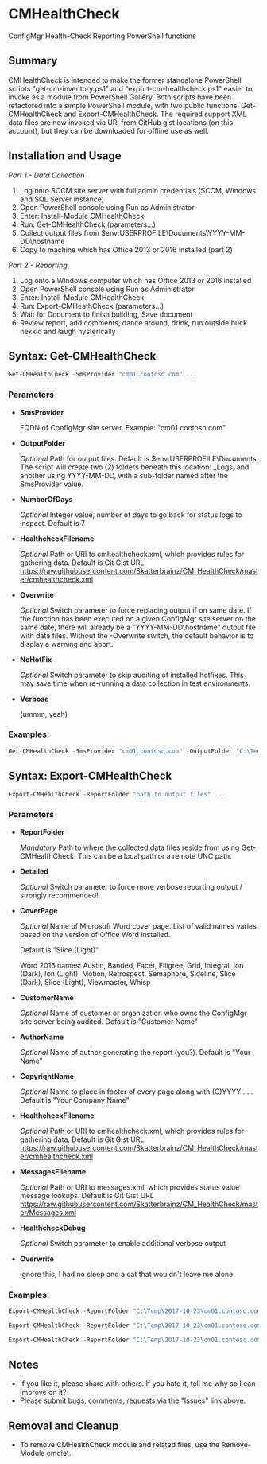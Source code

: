 # CMHealthCheck

ConfigMgr Health-Check Reporting PowerShell functions

## Summary

CMHealthCheck is intended to make the former standalone PowerShell scripts "get-cm-inventory.ps1" and "export-cm-healthcheck.ps1" easier to invoke as a module from PowerShell Gallery.  Both scripts have been refactored into a simple PowerShell module, with two public functions: Get-CMHealthCheck and Export-CMHealthCheck.  The required support XML data files are now invoked via URI from GitHub gist locations (on this account), but they can be downloaded for offline use as well.

## Installation and Usage

_Part 1 - Data Collection_

1. Log onto SCCM site server with full admin credentials (SCCM, Windows and SQL Server instance)
2. Open PowerShell console using Run as Administrator
3. Enter: Install-Module CMHealthCheck
4. Run: Get-CMHealthCheck (parameters...)
5. Collect output files from $env:USERPROFILE\Documents\YYYY-MM-DD\hostname
6. Copy to machine which has Office 2013 or 2016 installed (part 2)

_Part 2 - Reporting_

1. Log onto a Windows computer which has Office 2013 or 2016 installed
2. Open PowerShell console using Run as Administrator
3. Enter: Install-Module CMHealthCheck
4. Run: Export-CMHeathCheck (parameters...)
5. Wait for Document to finish building, Save document
6. Review report, add comments, dance around, drink, run outside buck nekkid and laugh hysterically

## Syntax: Get-CMHealthCheck

   ```powershell
   Get-CMHealthCheck -SmsProvider "cm01.contoso.com" ...
   ```

### Parameters

* **SmsProvider**

   FQDN of ConfigMgr site server.  Example: "cm01.contoso.com"
   
* **OutputFolder**

   _Optional_ Path for output files. Default is $env:USERPROFILE\Documents. The script will create two (2) folders 
   beneath this location: _Logs, and another using YYYY-MM-DD, with a sub-folder named after the SmsProvider value.

* **NumberOfDays**

   _Optional_ Integer value, number of days to go back for status logs to inspect. Default is 7

* **HealthcheckFilename**
  
  _Optional_ Path or URI to cmhealthcheck.xml, which provides rules for gathering data. Default is Git Gist URL <https://raw.githubusercontent.com/Skatterbrainz/CM_HealthCheck/master/cmhealthcheck.xml>

* **Overwrite**
  
  _Optional_ Switch parameter to force replacing output if on same date.  If the function has been executed on a given ConfigMgr site server on the same date, there will already be a "YYYY-MM-DD\hostname" output file with data files.  Without the -Overwrite switch, the default behavior is to display a warning and abort.

* **NoHotFix**
  
  _Optional_ Switch parameter to skip auditing of installed hotfixes.  This may save time when re-running a data collection in test environments.

* **Verbose** 

   (ummm, yeah)

### Examples

   ```powershell
   Get-CMHealthCheck -SmsProvider "cm01.contoso.com" -OutputFolder "C:\Temp" -NumberOfDays 30 
   ```
   
## Syntax: Export-CMHealthCheck

   ```powershell
   Export-CMHealthCheck -ReportFolder "path to output files" ...
   ```
   
### Parameters

* **ReportFolder**

   _Mandatory_ Path to where the collected data files reside from using Get-CMHealthCheck. This can be a local path or a remote UNC path.
   
* **Detailed**

   _Optional_ Switch parameter to force more verbose reporting output / strongly recommended!
   
* **CoverPage**

   _Optional_ Name of Microsoft Word cover page.  List of valid names varies based on the version of Office Word installed.
   
   Default is "Slice (Light)"
   
   Word 2016 names: Austin, Banded, Facet, Filigree, Grid, Integral, Ion (Dark), Ion (Light), Motion, Retrospect, Semaphore, Sideline, Slice (Dark), Slice (Light), Viewmaster, Whisp
   
* **CustomerName**

   _Optional_ Name of customer or organization who owns the ConfigMgr site server being audited. Default is "Customer Name"

* **AuthorName**

   _Optional_ Name of author generating the report (you?).  Default is "Your Name"
   
* **CopyrightName**

   _Optional_ Name to place in footer of every page along with (C)YYYY .....  Default is "Your Company Name"
   
* **HealthcheckFilename**

   _Optional_ Path or URI to cmhealthcheck.xml, which provides rules for gathering data. Default is Git Gist URL <https://raw.githubusercontent.com/Skatterbrainz/CM_HealthCheck/master/cmhealthcheck.xml>
   
* **MessagesFilename**

  _Optional_ Path or URI to messages.xml, which provides status value message lookups. Default is Git Gist URL <https://raw.githubusercontent.com/Skatterbrainz/CM_HealthCheck/master/Messages.xml>
  
* **HealthcheckDebug**

   _Optional_ Switch parameter to enable additional verbose output
   
* **Overwrite**
   
   ignore this, I had no sleep and a cat that wouldn't leave me alone

### Examples

   ```powershell
   Export-CMHealthCheck -ReportFolder "C:\Temp\2017-10-23\cm01.contoso.com" -Detailed -CustomerName "Contoso" -AuthorName "Mike Hunt" -CopyrightName "Fubar LLC"
   ```
   
   ```powershell
   Export-CMHealthCheck -ReportFolder "C:\Temp\2017-10-23\cm01.contoso.com" -Detailed -CustomerName "Contoso" -AuthorName "Mike Hunt" -CopyrightName "Fubar LLC" -HealthcheckDebug -Overwrite
   ```

   ```powershell
   Export-CMHealthCheck -ReportFolder "C:\Temp\2017-10-23\cm01.contoso.com" -Detailed -CustomerName "Contoso" -AuthorName "Mike Hunt" -CopyrightName "Fubar LLC" -CoverPage "Ion (Dark)" -HealthcheckFilename "C:\Temp\cmhealthcheck.xml" -MessagesFile "C:\Temp\messages.xml" -HealthcheckDebug -Overwrite
   ```

## Notes

* If you like it, please share with others.  If you hate it, tell me why so I can improve on it?
* Please submit bugs, comments, requests via the "Issues" link above.

## Removal and Cleanup

* To remove CMHealthCheck module and related files, use the Remove-Module cmdlet.
